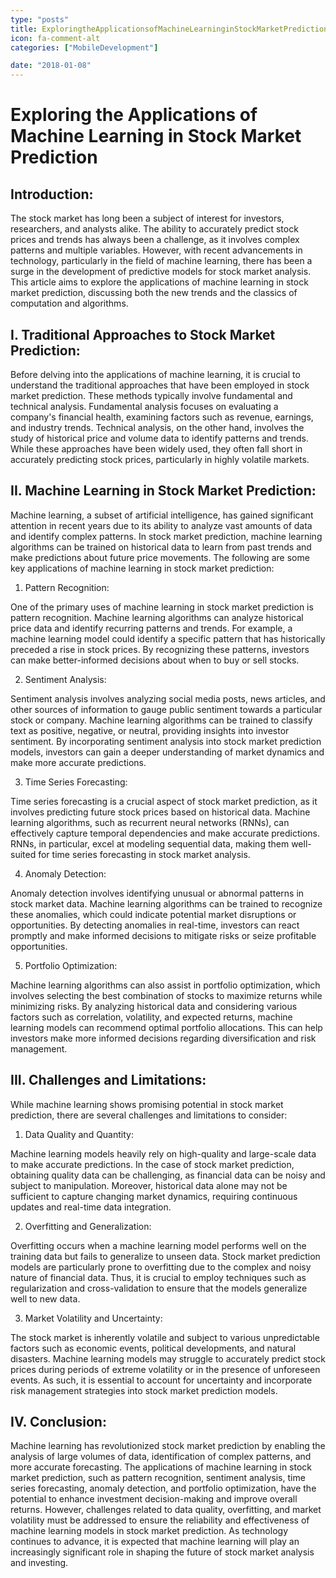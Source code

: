 ```yaml
---
type: "posts"
title: ExploringtheApplicationsofMachineLearninginStockMarketPrediction
icon: fa-comment-alt
categories: ["MobileDevelopment"]

date: "2018-01-08"
---
```




# Exploring the Applications of Machine Learning in Stock Market Prediction

## Introduction:

The stock market has long been a subject of interest for investors, researchers, and analysts alike. The ability to accurately predict stock prices and trends has always been a challenge, as it involves complex patterns and multiple variables. However, with recent advancements in technology, particularly in the field of machine learning, there has been a surge in the development of predictive models for stock market analysis. This article aims to explore the applications of machine learning in stock market prediction, discussing both the new trends and the classics of computation and algorithms.

## I. Traditional Approaches to Stock Market Prediction:

Before delving into the applications of machine learning, it is crucial to understand the traditional approaches that have been employed in stock market prediction. These methods typically involve fundamental and technical analysis. Fundamental analysis focuses on evaluating a company's financial health, examining factors such as revenue, earnings, and industry trends. Technical analysis, on the other hand, involves the study of historical price and volume data to identify patterns and trends. While these approaches have been widely used, they often fall short in accurately predicting stock prices, particularly in highly volatile markets.

## II. Machine Learning in Stock Market Prediction:

Machine learning, a subset of artificial intelligence, has gained significant attention in recent years due to its ability to analyze vast amounts of data and identify complex patterns. In stock market prediction, machine learning algorithms can be trained on historical data to learn from past trends and make predictions about future price movements. The following are some key applications of machine learning in stock market prediction:

1. Pattern Recognition:

One of the primary uses of machine learning in stock market prediction is pattern recognition. Machine learning algorithms can analyze historical price data and identify recurring patterns and trends. For example, a machine learning model could identify a specific pattern that has historically preceded a rise in stock prices. By recognizing these patterns, investors can make better-informed decisions about when to buy or sell stocks.

2. Sentiment Analysis:

Sentiment analysis involves analyzing social media posts, news articles, and other sources of information to gauge public sentiment towards a particular stock or company. Machine learning algorithms can be trained to classify text as positive, negative, or neutral, providing insights into investor sentiment. By incorporating sentiment analysis into stock market prediction models, investors can gain a deeper understanding of market dynamics and make more accurate predictions.

3. Time Series Forecasting:

Time series forecasting is a crucial aspect of stock market prediction, as it involves predicting future stock prices based on historical data. Machine learning algorithms, such as recurrent neural networks (RNNs), can effectively capture temporal dependencies and make accurate predictions. RNNs, in particular, excel at modeling sequential data, making them well-suited for time series forecasting in stock market analysis.

4. Anomaly Detection:

Anomaly detection involves identifying unusual or abnormal patterns in stock market data. Machine learning algorithms can be trained to recognize these anomalies, which could indicate potential market disruptions or opportunities. By detecting anomalies in real-time, investors can react promptly and make informed decisions to mitigate risks or seize profitable opportunities.

5. Portfolio Optimization:

Machine learning algorithms can also assist in portfolio optimization, which involves selecting the best combination of stocks to maximize returns while minimizing risks. By analyzing historical data and considering various factors such as correlation, volatility, and expected returns, machine learning models can recommend optimal portfolio allocations. This can help investors make more informed decisions regarding diversification and risk management.

## III. Challenges and Limitations:

While machine learning shows promising potential in stock market prediction, there are several challenges and limitations to consider:

1. Data Quality and Quantity:

Machine learning models heavily rely on high-quality and large-scale data to make accurate predictions. In the case of stock market prediction, obtaining quality data can be challenging, as financial data can be noisy and subject to manipulation. Moreover, historical data alone may not be sufficient to capture changing market dynamics, requiring continuous updates and real-time data integration.

2. Overfitting and Generalization:

Overfitting occurs when a machine learning model performs well on the training data but fails to generalize to unseen data. Stock market prediction models are particularly prone to overfitting due to the complex and noisy nature of financial data. Thus, it is crucial to employ techniques such as regularization and cross-validation to ensure that the models generalize well to new data.

3. Market Volatility and Uncertainty:

The stock market is inherently volatile and subject to various unpredictable factors such as economic events, political developments, and natural disasters. Machine learning models may struggle to accurately predict stock prices during periods of extreme volatility or in the presence of unforeseen events. As such, it is essential to account for uncertainty and incorporate risk management strategies into stock market prediction models.

## IV. Conclusion:

Machine learning has revolutionized stock market prediction by enabling the analysis of large volumes of data, identification of complex patterns, and more accurate forecasting. The applications of machine learning in stock market prediction, such as pattern recognition, sentiment analysis, time series forecasting, anomaly detection, and portfolio optimization, have the potential to enhance investment decision-making and improve overall returns. However, challenges related to data quality, overfitting, and market volatility must be addressed to ensure the reliability and effectiveness of machine learning models in stock market prediction. As technology continues to advance, it is expected that machine learning will play an increasingly significant role in shaping the future of stock market analysis and investing.